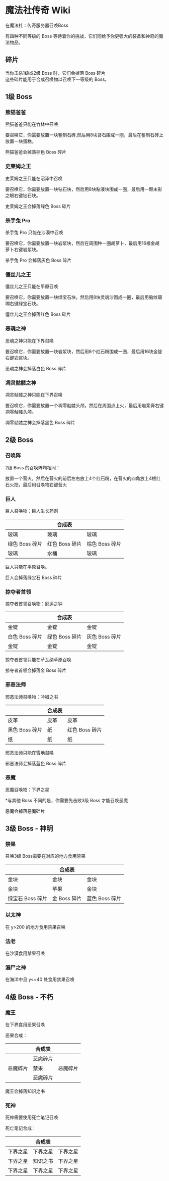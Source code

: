 # 魔法社传奇 Wiki

在魔法社：传奇服务器召唤Boss

有四种不同等级的 Boss 等待着你的挑战，它们回给予你更强大的装备和神奇的魔法物品。

## 碎片

当你击杀1级或2级 Boss 时，它们会掉落 Boss 碎片  
这些碎片能用于合成召唤物以召唤下一等级的 Boss。

## 1级 Boss

### 熊猫爸爸

熊猫爸爸只能在竹林中召唤

要召唤它，你需要放置一块錾制石砖,然后用8块苔石围成一圈，最后在錾制石砖上放置一块蛋糕。

熊猫爸爸会掉落棕色 Boss 碎片

### 史莱姆之王

史莱姆之王只能在沼泽中召唤

要召唤它，你需要放置一块钻石块，然后用8块粘液块围成一圈，最后用一颗末影之眼右键钻石块。

史莱姆之王会掉落绿色 Boss 碎片

### 杀手兔 Pro

杀手兔 Pro 只能在沙漠中召唤

要召唤它，你需要放置一块岩浆块，然后在周围种一圈胡萝卜，最后用16根金胡萝卜右键岩浆块。

杀手兔 Pro 会掉落灰色 Boss 碎片

### 僵丝儿之王

僵丝儿之王只能在平原召唤

要召唤它，你需要放置一块绿宝石块，然后用8块灵魂沙围成一圈，最后用脑纹珊瑚右键绿宝石块。

僵丝儿之王会掉落红色 Boss 碎片

### 恶魂之神

恶魂之神只能在下界召唤

要召唤它，你需要放置一块岩浆块，然后用8个红石粉围成一圈，最后用16块金锭右键岩浆块。

恶魂之神会掉落白色 Boss 碎片

### 凋灵骷髅之神

凋灵骷髅之神只能在下界召唤

要召唤它，你需要放置一个凋零骷髅头颅，然后在周围点上火，最后用岩浆膏右键凋零骷髅头颅。

凋零骷髅之神会掉落黑色 Boss 碎片

## 2级 Boss

### 召唤阵

2级 Boss 的召唤阵均相同：

放置一个营火，然后在营火的前后左右放上4个红石粉，在营火的四角放上4根红石火把，最后用召唤物右键营火

### 巨人

巨人召唤物：巨人生长药剂

|     |合成表|     |
| --- | --- | --- |
| 玻璃  | 玻璃  | 玻璃  |
| 绿色 Boss 碎片 | 红色 Boss 碎片 | 棕色 Boss 碎片 |
| 玻璃  | 水桶  | 玻璃  |

巨人只能在平原召唤。

巨人会掉落绿宝石 Boss 碎片

### 掠夺者首领

掠夺者首领召唤物：厄运之钟

|     |合成表|     |
| --- | --- | --- |
| 金锭  | 金锭  | 金锭  |
| 白色 Boss 碎片 | 绿色 Boss 碎片 | 灰色 Boss 碎片 |
| 金锭  | 金锭  | 金锭  |

掠夺者首领只能在萨瓦纳草原召唤

掠夺者首领会掉落金 Boss 碎片

### 邪恶法师

邪恶法师召唤物：吟唱之书

|     |合成表|     |
| --- | --- | --- |
| 皮革  | 皮革  | 皮革  |
| 黑色 Boss 碎片 | 纸   | 红色 Boss 碎片 |
| 纸   | 纸   | 纸   |

邪恶法师只能在雪地召唤

邪恶法师会掉落蓝色 Boss 碎片

### 恶魔

恶魔召唤物：下界之星

*与其他 Boss 不同的是，你需要先击败3级 Boss 才能召唤恶魔

恶魔会掉落恶魔碎片

## 3级 Boss - 神明

### 禁果

召唤3级 Boss需要在对应的地方食用禁果

|     |合成表|     |
| --- | --- | --- |
| 金块  | 金块  | 金块  |
| 金块  | 苹果  | 金块  |
| 绿宝石 Boss 碎片 | 金 Boss 碎片 | 蓝色 Boss 碎片 |

### 以太神

在 y>200 的地方食用禁果召唤

### 法老

在沙漠食用禁果召唤

### 溺尸之神

在海洋中且 y<=40 处食用禁果召唤

## 4级 Boss - 不朽

### 魔王

在下界食用恶果召唤

恶果合成：

|     |合成表|     |
| --- | --- | --- |
|     | 恶魔碎片 |     |
| 恶魔碎片 | 禁果  | 恶魔碎片 |
|     | 恶魔碎片 |     |

魔王会掉落知识之书

### 死神

死神需要使用死亡笔记召唤

死亡笔记合成：

|     |合成表|     |
| --- | --- | --- |
| 下界之星 | 下界之星 | 下界之星 |
| 下界之星 | 知识之书 | 下界之星 |
| 下界之星 | 下界之星 | 下界之星 |
